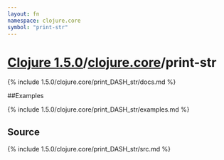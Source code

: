 ```yaml
---
layout: fn
namespace: clojure.core
symbol: "print-str"
---
```


# [Clojure 1.5.0](../../)/[clojure.core](../)/print-str

{% include 1.5.0/clojure.core/print_DASH_str/docs.md %}

##Examples

{% include 1.5.0/clojure.core/print_DASH_str/examples.md %}
## Source
{% include 1.5.0/clojure.core/print_DASH_str/src.md %}

